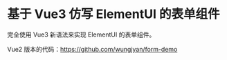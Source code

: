 # 基于 Vue3 仿写 ElementUI 的表单组件

完全使用 Vue3 新语法来实现 ElementUI 的表单组件。

Vue2 版本的代码：https://github.com/wungjyan/form-demo
